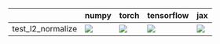 |                   | numpy                                                                                                                                                                              | torch                                                                                                                                                                                  | tensorflow                                                                                                                                                                             | jax                                                                                                                                                                                |
|:------------------|:-----------------------------------------------------------------------------------------------------------------------------------------------------------------------------------|:---------------------------------------------------------------------------------------------------------------------------------------------------------------------------------------|:---------------------------------------------------------------------------------------------------------------------------------------------------------------------------------------|:-----------------------------------------------------------------------------------------------------------------------------------------------------------------------------------|
| test_l2_normalize | <a href="https://github.com/unifyai/ivy/actions/runs/3920775667/jobs/6702592732" rel="noopener noreferrer" target="_blank"><img src=https://img.shields.io/badge/-failure-red></a> | <a href="https://github.com/unifyai/ivy/actions/runs/3920775667/jobs/6702592732" rel="noopener noreferrer" target="_blank"><img src=https://img.shields.io/badge/-success-success></a> | <a href="https://github.com/unifyai/ivy/actions/runs/3920775667/jobs/6702592732" rel="noopener noreferrer" target="_blank"><img src=https://img.shields.io/badge/-success-success></a> | <a href="https://github.com/unifyai/ivy/actions/runs/3920775667/jobs/6702592732" rel="noopener noreferrer" target="_blank"><img src=https://img.shields.io/badge/-failure-red></a> |